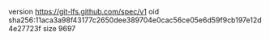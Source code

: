 version https://git-lfs.github.com/spec/v1
oid sha256:11aca3a98f43177c2650dee389704e0cac56ce05e6d59f9cb197e12d4e27723f
size 9697
